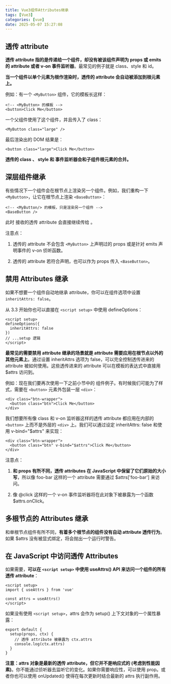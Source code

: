 ```yaml
---
title: Vue3组件Attributes继承
tags: [Vue3]
categories: [vue]
date: 2025-05-07 15:27:08
---
```


## 透传 attribute 

**透传 attribute 指的是传递给一个组件，却没有被该组件声明为 props 或 emits 的 attribute 或者 v-on 事件监听器**。最常见的例子就是 class、style 和 id。

**当一个组件以单个元素为根作渲染时，透传的 attribute 会自动被添加到根元素上。**

例如：有一个 `<MyButton>` 组件，它的模板长这样：

```vue
<!-- <MyButton> 的模板 -->
<button>Click Me</button>
```

一个父组件使用了这个组件，并且传入了 class：

```vue
<MyButton class="large" />
```

最后渲染出的 DOM 结果是：


```vue
<button class="large">Click Me</button>
```

**透传的 class 、 style 和 事件监听器会和子组件根元素的合并。**

## 深层组件继承

有些情况下一个组件会在根节点上渲染另一个组件。例如，我们重构一下 `<MyButton>`，让它在根节点上渲染 `<BaseButton>`：

```vue
<!-- <MyButton/> 的模板，只是渲染另一个组件 -->
<BaseButton />
```

此时 <MyButton> 接收的透传 attribute 会直接继续传给 <BaseButton>。

注意点：

1. 透传的 attribute 不会包含 `<MyButton>` 上声明过的 props 或是针对 emits 声明事件的 v-on 侦听函数。

2. 透传的 attribute 若符合声明，也可以作为 props 传入 `<BaseButton>`。


## 禁用 Attributes 继承

如果不想要一个组件自动地继承 attribute，你可以在组件选项中设置 `inheritAttrs: false`。

从 3.3 开始你也可以直接在 `<script setup>` 中使用 defineOptions：

```vue
<script setup>
defineOptions({
  inheritAttrs: false
})
// ...setup 逻辑
</script>
```

**最常见的需要禁用 attribute 继承的场景就是 attribute 需要应用在根节点以外的其他元素上**。通过设置 inheritAttrs 选项为 false，可以完全控制透传进来的 attribute 被如何使用。这些透传进来的 attribute 可以在模板的表达式中直接用 $attrs 访问到。

例如：现在我们要再次使用一下之前小节中的 <MyButton> 组件例子。有时候我们可能为了样式，需要在 `<button>` 元素外包装一层 `<div>`：

```vue
<div class="btn-wrapper">
  <button class="btn">Click Me</button>
</div>
```

我们想要所有像 class 和 v-on 监听器这样的透传 attribute 都应用在内部的 `<button>` 上而不是外层的 `<div>` 上。我们可以通过设定 inheritAttrs: false 和使用 v-bind="$attrs" 来实现：

```vue
<div class="btn-wrapper">
  <button class="btn" v-bind="$attrs">Click Me</button>
</div>
```

注意点：

1. **和 props 有所不同，透传 attributes 在 JavaScript 中保留了它们原始的大小写**，所以像 foo-bar 这样的一个 attribute 需要通过 $attrs['foo-bar'] 来访问。

2. 像 @click 这样的一个 v-on 事件监听器将在此对象下被暴露为一个函数 $attrs.onClick。

## 多根节点的 Attributes 继承

和单根节点组件有所不同，**有着多个根节点的组件没有自动 attribute 透传行为**。如果 $attrs 没有被显式绑定，将会抛出一个运行时警告。

## 在 JavaScript 中访问透传 Attributes

如果需要，**可以在 `<script setup>` 中使用 useAttrs() API 来访问一个组件的所有透传 attribute**：

```vue
<script setup>
import { useAttrs } from 'vue'

const attrs = useAttrs()
</script>
```

如果没有使用 `<script setup>`，attrs 会作为 setup() 上下文对象的一个属性暴露：

```vue
export default {
  setup(props, ctx) {
    // 透传 attribute 被暴露为 ctx.attrs
    console.log(ctx.attrs)
  }
}
```

**注意：attrs 对象是最新的透传 attribute，但它并不是响应式的 (考虑到性能因素)**。你不能通过侦听器去监听它的变化。如果你需要响应性，可以使用 prop。或者你也可以使用 onUpdated() 使得在每次更新时结合最新的 attrs 执行副作用。